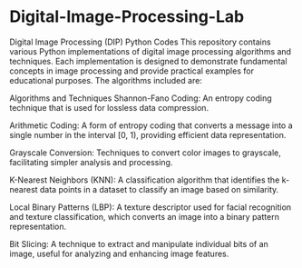 # Digital-Image-Processing-Lab


Digital Image Processing (DIP) Python Codes
This repository contains various Python implementations of digital image processing algorithms and techniques. Each implementation is designed to demonstrate fundamental concepts in image processing and provide practical examples for educational purposes. The algorithms included are:

Algorithms and Techniques
Shannon-Fano Coding: An entropy coding technique that is used for lossless data compression.

Arithmetic Coding: A form of entropy coding that converts a message into a single number in the interval [0, 1), providing efficient data representation.

Grayscale Conversion: Techniques to convert color images to grayscale, facilitating simpler analysis and processing.

K-Nearest Neighbors (KNN): A classification algorithm that identifies the k-nearest data points in a dataset to classify an image based on similarity.

Local Binary Patterns (LBP): A texture descriptor used for facial recognition and texture classification, which converts an image into a binary pattern representation.

Bit Slicing: A technique to extract and manipulate individual bits of an image, useful for analyzing and enhancing image features.

